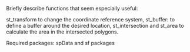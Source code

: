 Briefly describe functions that seem especially useful:

st_transform to change the coordinate reference system, st_buffer: to define a buffer around the desired location, st_intersection and st_area to calculate the area in the intersected polygons.

Required packages: spData and sf packages